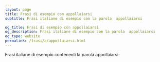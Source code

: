 ```yaml
---
layout: page
title: Frasi di esempio con appollaiarsi 
subtitle: Frasi italiane di esempio con la parola  appollaiarsi

og_title: Frasi di esempio con appollaiarsi 
og_description: Frasi italiane di esempio con la parola  appollaiarsi
og_type: website
permalink: /frasi/a/appollaiarsi.html
---
```


Frasi italiane di esempio contenenti la parola appollaiarsi:


